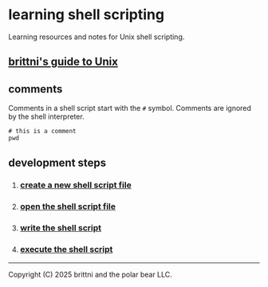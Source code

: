 # learning shell scripting

Learning resources and notes for Unix shell scripting.

## [brittni's guide to Unix](https://blwatkins.github.io/learn-to-code/unix/)

## comments

Comments in a shell script start with the `#` symbol. Comments are ignored by the shell interpreter.

```shell
# this is a comment
pwd
```

## development steps

1. ### [create a new shell script file](https://blwatkins.github.io/learn-to-code/unix/2025/05/22/unix-shell-scripts.html#creating-a-shell-script-file)
1. ### [open the shell script file](https://blwatkins.github.io/learn-to-code/unix/2025/05/22/unix-shell-scripts.html#opening-a-shell-script-file)
1. ### [write the shell script](https://blwatkins.github.io/learn-to-code/unix/2025/05/22/unix-shell-scripts.html#writing-a-shell-script)
1. ### [execute the shell script](https://blwatkins.github.io/learn-to-code/unix/2025/05/22/unix-shell-scripts.html#executing-a-shell-script)

----

Copyright (C) 2025 brittni and the polar bear LLC.
